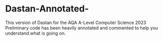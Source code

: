 # Dastan-Annotated-
This version of Dastan for the AQA A-Level Computer Science 2023 Preliminary code has been heavily annotated and commented to help you understand what is going on.
